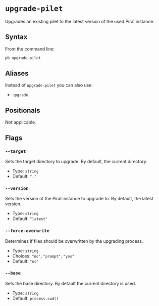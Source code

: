 # `upgrade-pilet`

<!--start:auto-generated-->

Upgrades an existing pilet to the latest version of the used Piral instance.

## Syntax

From the command line:

```sh
pb upgrade-pilet 
```

## Aliases

Instead of `upgrade-pilet` you can also use:

- `upgrade`

## Positionals

Not applicable.

## Flags

### `--target`

Sets the target directory to upgrade. By default, the current directory.

- Type: `string`
- Default: `"."`

### `--version`

Sets the version of the Piral instance to upgrade to. By default, the latest version.

- Type: `string`
- Default: `"latest"`

### `--force-overwrite`

Determines if files should be overwritten by the upgrading process.

- Type: `string`
- Choices: `"no"`, `"prompt"`, `"yes"`
- Default: `"no"`

### `--base`

Sets the base directory. By default the current directory is used.

- Type: `string`
- Default: `process.cwd()`

<!--end:auto-generated-->
